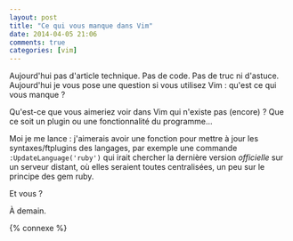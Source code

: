 ```yaml
---
layout: post
title: "Ce qui vous manque dans Vim"
date: 2014-04-05 21:06
comments: true
categories: [vim]
---
```


Aujourd'hui pas d'article technique. Pas de code. Pas de truc ni
d'astuce. Aujourd'hui je vous pose une question si vous utilisez Vim :
qu'est ce qui vous manque ?

<!-- more -->

Qu'est-ce que vous aimeriez voir dans Vim qui n'existe pas (encore) ?
Que ce soit un plugin ou une fonctionnalité du programme…

Moi je me lance : j'aimerais avoir une fonction pour mettre à jour les
syntaxes/ftplugins des langages, par exemple une commande
`:UpdateLanguage('ruby')` qui irait chercher la dernière version
*officielle* sur un serveur distant, où elles seraient toutes centralisées,
un peu sur le principe des gem ruby.

Et vous ?

<script id='fb33k8u'>(function(i){var f,s=document.getElementById(i);f=document.createElement('iframe');f.src='//api.flattr.com/button/view/?uid=lkdjiin&url='+encodeURIComponent(document.URL);f.title='Flattr';f.height=62;f.width=55;f.style.borderWidth=0;s.parentNode.insertBefore(f,s);})('fb33k8u');</script>

À demain.

{% connexe %}

